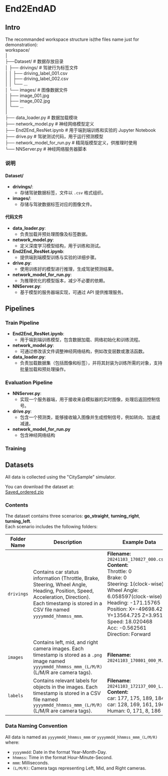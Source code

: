 # End2EndAD


## Intro
The recommanded workspace structure is(the files name just for demonstration):  
workspace/  
│  
├──Dataset/               # 数据存放目录  
│   ├── drivings/          # 驾驶行为标签文件  
│   │   ├── driving_label_001.csv  
│   │   ├── driving_label_002.csv  
│   │   └── ...  
│   └── images/            # 图像数据文件  
│       ├── image_001.jpg  
│       ├── image_002.jpg  
│       └── ...  
│  
├── data_loader.py         # 数据加载模块  
├── network_model.py       # 神经网络模型定义  
├── End2End_ResNet.ipynb   # 用于端到端训练和实验的 Jupyter Notebook  
├── drive.py               # 驾驶测试代码，用于运行预测模型  
├── network_model_for_run.py # 精简版模型定义，供推理时使用  
└── NNServer.py            # 神经网络服务器脚本  





### 说明

#### Dataset/
- **drivings/**:
  - 存储驾驶数据标签，文件以 `.csv` 格式组织。
- **images/**:
  - 存储与驾驶数据标签对应的图像文件。

#### 代码文件
- **data_loader.py**:
  - 负责加载并预处理图像及标签数据。
- **network_model.py**:
  - 定义深度学习模型结构，用于训练和测试。
- **End2End_ResNet.ipynb**:
  - 提供端到端模型训练与实验的详细步骤。
- **drive.py**:
  - 使用训练好的模型进行推理，生成驾驶预测结果。
- **network_model_for_run.py**:
  - 为推理优化的模型版本，减少不必要的依赖。
- **NNServer.py**:
  - 基于模型的服务器端实现，可通过 API 提供推理服务。

## Pipelines

### Train Pipeline
- **End2End_ResNet.ipynb**:
  - 用于端到端训练模型，包含数据加载、网络初始化和训练流程。
- **network_model.py**:
  - 可通过修改该文件调整神经网络结构，例如改变层数或激活函数。
- **data_loader.py**:
  - 负责加载数据集（包括图像和标签），并将其封装为训练所需的对象，支持批量加载和预处理操作。

### Evaluation Pipeline
- **NNServer.py**:
  - 实现一个服务器端，用于接收来自模拟器的实时图像，处理后返回控制信号。
- **drive.py**:
  - 包含一个预测类，能够接收输入图像并生成控制信号，例如转向、加速或减速。
- **network_model_for_run.py**
  - 包含神经网络结构

### Training

## Datasets
All data is collected using the "CitySample" simulator.

You can download the dataset at:  
[Saved_ordered.zip](https://syncandshare.lrz.de/getlink/fiP41JGQFZC5zofBEQwJ5a/Saved_ordered.zip)

### Contents
The dataset contains three scenarios: **go_straight**, **turning_right**, **turning_left**.  
Each scenario includes the following folders:

| Folder Name | Description                                                                                     | Example Data |
|-------------|-------------------------------------------------------------------------------------------------|--------------|
| `drivings`  | Contains car status information (Throttle, Brake, Steering, Wheel Angle, Heading, Position, Speed, Acceleration, Direction). Each timestamp is stored in a CSV file named `yyyymmdd_hhmmss_mmm`. | **Filename:** `20241103_170827_000.csv`<br>**Content:**<br>Throttle: 0<br>Brake: 0<br>Steering: 1(clock-wise)<br>Wheel Angle: 6.058597(clock-wise)<br>Heading: -171.15765<br>Position: X=-49698.427 Y=13564.725 Z=3.951<br>Speed: 18.020468<br>Acc: -0.562561<br>Direction: Forward |
| `images`    | Contains left, mid, and right camera images. Each timestamp is stored as a `.png` image named `yyyymmdd_hhmmss_mmm_(L/M/R)` (L/M/R are camera tags). | **Filename:** `20241103_170801_000_M.png` |
| `labels`    | Contains relevant labels for objects in the images. Each timestamp is stored in a CSV file named `yyyymmdd_hhmmss_mmm_(L/M/R)` (L/M/R are camera tags). | **Filename:** `20241103_172137_000_L.csv`<br>**Content:**<br>car: 177, 175, 189, 184<br>car: 128, 169, 161, 194<br>Human: 0, 171, 8, 186 |

### Data Naming Convention
All data is named as `yyyymmdd_hhmmss_mmm` or `yyyymmdd_hhmmss_mmm_(L/M/R)` where:
- `yyyymmdd`: Date in the format Year-Month-Day.
- `hhmmss`: Time in the format Hour-Minute-Second.
- `mmm`: Milliseconds.
- `(L/M/R)`: Camera tags representing Left, Mid, and Right cameras.
